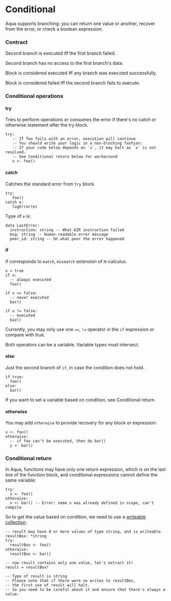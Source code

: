 # Conditional

Aqua supports branching: you can return one value or another, recover from the error, or check a boolean expression.

### Contract

Second branch is executed iff the first branch failed.

Second branch has no access to the first branch's data.

Block is considered executed iff any branch was executed successfully.

Block is considered failed iff the second branch fails to execute.

### Conditional operations

#### try

Tries to perform operations or consumes the error if there's no catch or otherwise statement after the try block.

```text
try:
   -- If foo fails with an error, execution will continue
   -- You should write your logic in a non-blocking fashion:
   -- If your code below depends on `x`, it may halt as `x` is not resolved.
   -- See Conditional return below for workaround
   x <- foo()
```

#### catch

Catches the standard error from `try` block.

```text
try:
   foo()
catch e:
   logError(e)
```

Type of `e` is:

```text
data LastError:
  instruction: string -- What AIR instruction failed
  msg: string -- Human-readable error message
  peer_id: string -- On what peer the error happened
```

#### if

If corresponds to `match`, `mismatch` extension of π-calculus.

```text
x = true
if x:
  -- always executed
  foo()
  
if x == false:
  -- never executed
  bar()
  
if x != false:
  -- executed
  baz()  
```

Currently, you may only use one `==`, `!=` operator in the `if` expression or compare with true.

Both operators can be a variable. Variable types must intersect.

#### else

Just the second branch of `if`, in case the condition does not hold.

```text
if true:
  foo()
else:
  bar()  
```

If you want to set a variable based on condition, see Conditional return.

#### otherwise

You may add `otherwise` to provide recovery for any block or expression:

```text
x <- foo()
otherwise:
  -- if foo can't be executed, then do bar()
  y <- bar()
```

### Conditional return

In Aqua, functions may have only one return expression, which is on the last line of the function block,  and conditional expressions cannot define the same variable:

```text
try:
  x <- foo()
otherwise:
  x <- bar() -- Error: name x was already defined in scope, can't compile  
```

So to get the value based on condition, we need to use a [writeable collection](../types.md#collection-types).

```text
-- result may have 0 or more values of type string, and is writeable
resultBox: *string
try:
  resultBox <- foo()
otherwise:
  resultBox <- bar()
  
-- now result contains only one value, let's extract it!
result = resultBox!

-- Type of result is string
-- Please note that if there were no writes to resultBox, 
-- the first use of result will halt.
-- So you need to be careful about it and ensure that there's always a value.
```

